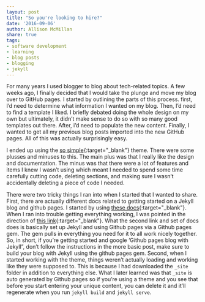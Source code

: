 ```yaml
---
layout: post
title: "So you're looking to hire?"
date: '2016-09-06'
author: Allison McMillan
share: true
tags:
- software development
- learning
- blog posts
- blogging
- jekyll
---
```


For many years I used blogger to blog about tech-related topics. A few weeks ago, I finally decided that I would take the plunge and move my blog over to GitHub pages. I started by outlining the parts of this process. first, I’d need to determine what information I wanted on my blog. Then, I’d need to find a template I liked. I briefly debated doing the whole design on my own but ultimately, it didn’t make sense to do so with so many good templates out there. After, i’d need to populate the new content. Finally, I wanted to get all my previous blog posts imported into the new GitHub pages. All of this was actually surprisingly easy.

I ended up using the [so simple](https://mmistakes.github.io/so-simple-theme/){:target="_blank"} theme. There were some plusses and minuses to this. The main plus was that I really like the design and documentation. The minus was that there were a lot of features and items I knew I wasn’t using which meant I needed to spend some time carefully cutting code, deleting sections, and making sure I wasn’t accidentally deleting a piece of code I needed.

There were two tricky things I ran into when I started that I wanted to share. First, there are actually different docs related to getting started on a Jekyll blog and github pages. I started by using [these docs](https://pages.github.com/){:target="_blank"}. When I ran into trouble getting everything working, I was pointed in the direction of [this link](https://help.github.com/articles/setting-up-your-github-pages-site-locally-with-jekyll/){:target="_blank"}. What the second link and set of docs does is basically set up Jekyll and using Github pages via a Github pages gem. The gem pulls in everything you need for it to all work nicely together. So, in short, if you’re getting started and google ‘Github pages blog with Jekyll”, don’t follow the instructions in the more basic post, make sure to build your blog with Jekyll using the github pages gem. Second, when I started working with the theme, things weren’t actually loading and working like they were supposed to. This is because I had downloaded the ```_site``` folder in addition to everything else. What I later learned was that ```_site``` is auto generated by Github pages so if you’re using a theme and you see that before you start entering your unique content, you can delete it and it’ll regenerate when you run ```jekyll build``` and ```jekyll serve```.

